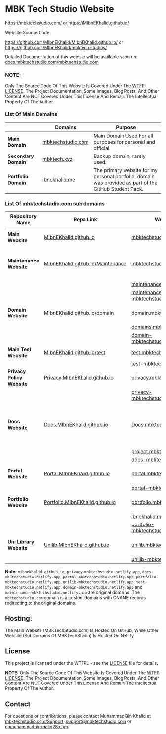# MBK Tech Studio Website

https://mbktechstudio.com/ or https://MIbnEKhalid.github.io/

Website Source Code 

https://github.com/MIbnEKhalid/MIbnEKhalid.github.io/ or https://github.com/MIbnEKhalid/mbktech.studios/

Detailed Documentation of this website will be available soon on: [docs.mbktechstudio.com/mbktechstudio.com](https://docs.mbktechstudio.com/mbktechstudio.com)

### NOTE:
Only The Source Code Of This Website Is Covered Under The [WTFP LICENSE](https://choosealicense.com/licenses/wtfpl/). The Project Documentation, Some Images, Blog Posts, And Other Content Are NOT Covered Under This License And Remain The Intellectual Property Of The Author.

### List Of Main Domains 

|                         | Domains                                        | Purpose                                                                                                 |
|-------------------------|------------------------------------------------|---------------------------------------------------------------------------------------------------------|
| **Main Domain**         | [mbktechstudio.com](https://mbktechstudio.com) | Main Domain Used For all purposes for personal and official                                             |
| **Secondary Domain**    | [mbktech.xyz](https://mbktech.xyz)             | Backup domain, rarely used.                                                                             |
| **Portfolio Domain**    | [ibnekhalid.me](https://ibnekhalid.me)         | The primary website for my personal portfolio, domain was provided as part of the GitHub Student Pack.  |


### List Of mbktechstudio.com sub domains

| **Repository Name**        | **Repo Link**                                                                                              | **Website Link**                                                                       | **Purpose**                                                                      |
|----------------------------|------------------------------------------------------------------------------------------------------------|----------------------------------------------------------------------------------------|----------------------------------------------------------------------------------|
| **Main Website**           | [MIbnEKhalid.github.io](https://github.com/MIbnEKhalid/MIbnEKhalid.github.io)                              | [mbktechstudio.com](https://mbktechstudio.com)                                         | Main Page of MBK Tech Studio                                                     |
| **Maintenance Website**    | [MIbnEKhalid.github.io/Maintenance](https://github.com/MIbnEKhalid/MIbnEKhalid.github.io/tree/Maintenance) | [mbktechstudio.com](https://mbktechstudio.com)                                         | Maintenance page deploy when websiye under Maintenance                           |
|                            |                                                                                                            | [maintenance.mbktechstudio.com](https://maintenance.mbktechstudio.com)                 |                                                                                  |
|                            |                                                                                                            | [maintenance-mbktechstudio.netlify.app](https://maintenance-mbktechstudio.netlify.app) |                                                                                  |
| **Domain Website**         | [MIbnEKhalid.github.io/domain](https://github.com/MIbnEKhalid/MIbnEKhalid.github.io/tree/domain)           | [domain.mbktechstudio.com](https://domain.mbktechstudio.com)                           | Website that showcase all subdomains)                                            |
|                            |                                                                                                            | [domains.mbktechstudio.com](https://domains.mbktechstudio.com)                         |                                                                                  |
|                            |                                                                                                            | [domain-mbktechstudio.netlify.app](https://domain-mbktechstudio.netlify.app)           |                                                                                  |
| **Main Test Website**      | [MIbnEKhalid.github.io/test](https://github.com/MIbnEKhalid/MIbnEKhalid.github.io/tree/test)               | [test.mbktechstudio.com](https://test.mbktechstudio.com)                               | Main Website Test Page                                                           |
|                            |                                                                                                            | [test-mbktechstudio.netlify.app](https://test-mbktechstudio.netlify.app)               |                                                                                  |
| **Privacy Policy Website** | [Privacy.MIbnEKhalid.github.io](https://github.com/MIbnEKhalid/Privacy.MIbnEKhalid.github.io)              | [privacy.mbktechstudio.com](https://Privacy.mbktechstudio.com)                         | Website for Privacy Policy                                                       |
|                            |                                                                                                            | [privacy-mbktechstudio.netlify.app](https://privacy-mbktechstudio.netlify.app)         |                                                                                  |
| **Docs Website**           | [Docs.MIbnEKhalid.github.io](https://github.com/MIbnEKhalid/Docs.MIbnEKhalid.github.io)                    | [Docs.mbktechstudio.com](https://docs.mbktechstudio.com)                               | Website for documentation of MBK Tech Studio's Projects, Products and apps (etc) |
|                            |                                                                                                            | [project.mbktechstudio.com](https://Project.mbktechstudio.com)                         |                                                                                  |
|                            |                                                                                                            | [docs-mbktechstudio.netlify.app](https://docs-mbktechstudio.netlify.app)               |                                                                                  |
| **Portal Website**         | [Portal.MIbnEKhalid.github.io](https://github.com/MIbnEKhalid/Portal.MIbnEKhalid.github.io)                | [portal.mbktechstudio.com](https://portal.mbktechstudio.com)                           | Website For Admins and Test Users                                                |
|                            |                                                                                                            | [portal-mbktechstudio.netlify.app](https://portal-mbktechstudio.netlify.app)           |                                                                                  |
| **Portfolio Website**      | [Portfolio.MIbnEKhalid.github.io](https://github.com/MIbnEKhalid/Portfolio.MIbnEKhalid.github.io)             | [portfolio.mbktechstudio.com](https://portfolio.mbktechstudio.com)                     | My Personal Portfolio Website                                                    |
|                            |                                                                                                            | [ibnekhalid.me](https://ibnekhalid.me)                                                 |                                                                                  |
|                            |                                                                                                            | [portfolio-mbktechstudio.netlify.app](https://portfolio-mbktechstudio.netlify.app)     |                                                                                  |
| **Uni Library Website**    | [Unilib.MIbnEKhalid.github.io](https://github.com/MIbnEKhalid/Unilib.MIbnEKhalid.github.io)                | [unilib.mbktechstudio.com](https://unilib.mbktechstudio.com)                           | Website For My Uni Classmates                                                    |
|                            |                                                                                                            | [unilib-mbktechstudio.netlify.app](https://unilib-mbktechstudio.netlify.app)           |                                                                                  |

 
**Note:** `mibnekhalid.github.io`, `privacy-mbktechstudio.netlify.app`, `docs-mbktechstudio.netlify.app`, `portal-mbktechstudio.netlify.app`, `portfolio-mbktechstudio.netlify.app`, `unilib-mbktechstudio.netlify.app`, `test-mbktechstudio.netlify.app`, `domain-mbktechstudio.netlify.app` and `maintenance-mbktechstudio.netlify.app` are original domains. The `mbktechstudio.com` domain is a custom domains with CNAME records redirecting to the original domains.



## Hosting:
The Main Website (MBKTechStudio.com) Is Hosted On GitHub, While Other Website (SubDomains Of MBKTechStudio) Is Hosted On Netlify


## License

This project is licensed under the WTFPL - see the [LICENSE](LICENSE) file for details.

**NOTE:** Only The Source Code Of This Website Is Covered Under The [WTFP LICENSE](https://choosealicense.com/licenses/wtfpl/). The Project Documentation, Some Images, Blog Posts, And Other Content Are NOT Covered Under This License And Remain The Intellectual Property Of The Author.
 
## Contact

For questions or contributions, please contact Muhammad Bin Khalid at [mbktechstudio.com/Support](https://mbktechstudio.com/Support/?Project=DocsMIbnEKhalid), [support@mbktechstudio.com](mailto:support@mbktechstudio.com) or [chmuhammadbinkhalid28.com](mailto:chmuhammadbinkhalid28.com).
